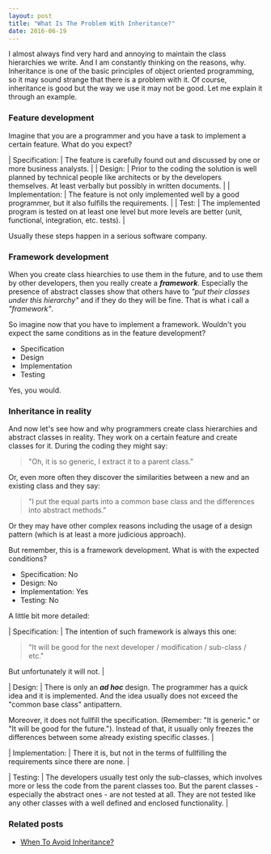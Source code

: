 ```yaml
---
layout: post
title: "What Is The Problem With Inheritance?"
date: 2016-06-19
---
```

I almost always find very hard and annoying to maintain the class hierarchies we write. And I am constantly thinking on the reasons, why. Inheritance is one of the basic principles of object oriented programming, so it may sound strange that there is a problem with it. Of course, inheritance is good but the way we use it may not be good. Let me explain it through an example.

### Feature development

Imagine that you are a programmer and you have a task to implement a certain feature. What do you expect?

<dev class="explanation_table">
| Specification: | The feature is carefully found out and discussed by one or more business analysts. |
| Design: | Prior to the coding the solution is well planned by technical people like architects or by the developers themselves. At least verbally but possibly in written documents. | 
| Implementation: | The feature is not only implemented well by a good programmer, but it also fulfills the requirements. | 
| Test: | The implemented program is tested on at least one level but more levels are better (unit, functional, integration, etc. tests). | 
</dev>

Usually these steps happen in a serious software company.

### Framework development

When you create class hiearchies to use them in the future, and to use them by other developers, then you really create a ***framework***. Especially the presence of abstract classes show that others have to *"put their classes under this hierarchy"* and if they do they will be fine. That is what i call a *"framework"*.

So imagine now that you have to implement a framework. Wouldn't you expect the same conditions as in the feature development?

* Specification
* Design
* Implementation
* Testing

Yes, you would.

### Inheritance in reality

And now let's see how and why programmers create class hierarchies and abstract classes in reality. They work on a certain feature and create classes for it. During the coding they might say:

> "Oh, it is so generic, I extract it to a parent class."

Or, even more often they discover the similarities between a new and an existing class and they say:

> "I put the equal parts into a common base class and the differences into abstract methods."

Or they may have other complex reasons including the usage of a design pattern (which is at least a more judicious approach).

But remember, this is a framework development. What is with the expected conditions?

* Specification: No
* Design: No
* Implementation: Yes
* Testing: No

A little bit more detailed:

| Specification: | The intention of such framework is always this one:

> "It will be good for the next developer / modification / sub-class / etc."

But unfortunately it will not. | 

| Design: | There is only an ***ad hoc*** design. The programmer has a quick idea and it is implemented. And the idea usually does not exceed the "common base class" antipattern. 

Moreover, it does not fullfill the specification. (Remember: "It is generic." or "It will be good for the future."). Instead of that, it usually only freezes the differences between some already existing specific classes. | 

| Implementation: | There it is, but not in the terms of fullfilling the requirements since there are none. | 

| Testing: | The developers usually test only the sub-classes, which involves more or less the code from the parent classes too. But the parent classes - especially the abstract ones - are not tested at all. They are not tested like any other classes with a well defined and enclosed functionality. | 

### Related posts

* [When To Avoid Inheritance?](http://petozoltan.github.io/2016/06/18/when-to-avoid-inheritance.html)
